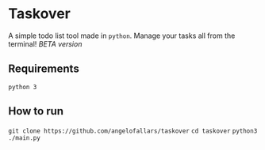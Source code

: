 # Taskover

A simple todo list tool made in `python`. Manage your tasks all from the terminal! _BETA version_

## Requirements

`python 3`

## How to run

`git clone https://github.com/angelofallars/taskover`
`cd taskover`
`python3 ./main.py`
